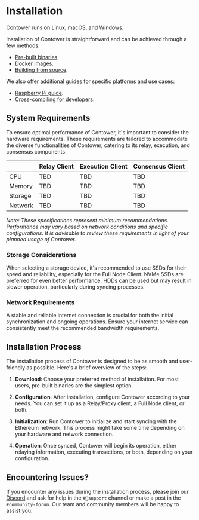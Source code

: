 # Installation

Contower runs on Linux, macOS, and Windows.

Installation of Contower is straightforward and can be achieved through a few methods:

-   [Pre-built binaries](./binaries.md).
-   [Docker images](./docker.md).
-   [Building from source](./source.md).

We also offer additional guides for specific platforms and use cases:

-   [Raspberry Pi guide](./ras-pi.md).
-   [Cross-compiling for developers](./cross-compiling.md).

## System Requirements

To ensure optimal performance of Contower, it's important to consider the hardware requirements. These requirements are tailored to accommodate the diverse functionalities of Contower, catering to its relay, execution, and consensus components.

|         | Relay Client | Execution Client | Consensus Client |
| ------- | ------------ | ---------------- | ---------------- |
| CPU     | TBD          | TBD              | TBD              |
| Memory  | TBD          | TBD              | TBD              |
| Storage | TBD          | TBD              | TBD              |
| Network | TBD          | TBD              | TBD              |

_Note: These specifications represent minimum recommendations. Performance may vary based on network conditions and specific configurations. It is advisable to review these requirements in light of your planned usage of Contower._

### Storage Considerations

When selecting a storage device, it's recommended to use SSDs for their speed and reliability, especially for the Full Node Client. NVMe SSDs are preferred for even better performance. HDDs can be used but may result in slower operation, particularly during syncing processes.

### Network Requirements

A stable and reliable internet connection is crucial for both the initial synchronization and ongoing operations. Ensure your internet service can consistently meet the recommended bandwidth requirements.

## Installation Process

The installation process of Contower is designed to be as smooth and user-friendly as possible. Here's a brief overview of the steps:

1. **Download**: Choose your preferred method of installation. For most users, pre-built binaries are the simplest option.

2. **Configuration**: After installation, configure Contower according to your needs. You can set it up as a Relay/Proxy client, a Full Node client, or both.

3. **Initialization**: Run Contower to initialize and start syncing with the Ethereum network. This process might take some time depending on your hardware and network connection.

4. **Operation**: Once synced, Contower will begin its operation, either relaying information, executing transactions, or both, depending on your configuration.

## Encountering Issues?

If you encounter any issues during the installation process, please join our [Discord](https://discord.gg/wxVuY2RCat) and ask for help in the `#🦾support` channel or make a post in the `#community-forum`. Our team and community members will be happy to assist you.
